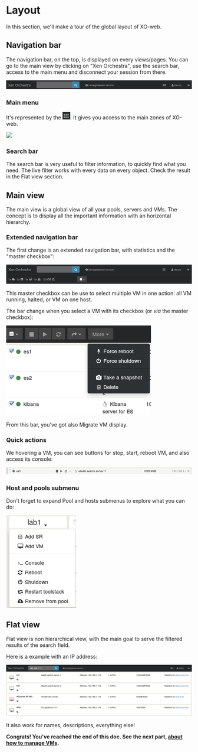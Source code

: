 # Layout

In this section, we'll make a tour of the global layout of XO-web.

## Navigation bar

The navigation bar, on the top, is displayed on every views/pages. You can go to the main view by clicking on "Xen Orchestra", use the search bar, access to the main menu and disconnect your session from there.

![](./assets/navbar.png)

### Main menu

It's represented by the ![](./assets/iconmain.png). It gives you access to the main zones of XO-web.

![](./assets/gosettings.png)

### Search bar

The search bar is very useful to filter information, to quickly find what you need. The live filter works with every data on every object. Check the result in the Flat view section.

## Main view

The main view is a global view of all your pools, servers and VMs. The concept is to display all the important information with an horizontal hierarchy.

### Extended navigation bar

The first change is an extended navigation bar, with statistics and the "master checkbox":

![](./assets/navbarhome.png)

This master checkbox can be use to select multiple VM in one action: all VM running, halted, or VM on one host.

The bar change when you select a VM with its checkbox (or *via* the master checkbox):

![](./assets/navbarselected.png)

From this bar, you've got also Migrate VM display.

### Quick actions

We hovering a VM, you can see buttons for stop, start, reboot VM, and also access its console:

![](./assets/quickactions.png)

### Host and pools submenu

Don't forget to expand Pool and hosts submenus to explore what you can do:

![](./assets/submenus.png)

## Flat view

Flat view is non hierarchical view, with the main goal to serve the filtered results of the search field.

Here is a example with an IP address:

![](./assets/filter.png)

It also work for names, descriptions, everything else!


**Congrats! You've reached the end of this doc. See the next part, [about how to manage VMs](../vm/README.md).**
